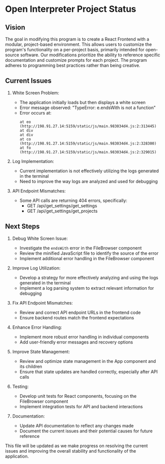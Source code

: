 # Open Interpreter Project Status

## Vision
The goal in modifying this program is to create a React Frontend with a modular, project-based environment. This allows users to customize the program's functionality on a per-project basis, primarily intended for open-source software. Our modifications prioritize the ability to reference specific documentation and customize prompts for each project. The program adheres to programming best practices rather than being creative.

## Current Issues

1. White Screen Problem:
   - The application initially loads but then displays a white screen
   - Error message observed: "TypeError: e.endsWith is not a function"
   - Error occurs at:
     ```
     at eo (http://198.91.27.14:5159/static/js/main.983034d4.js:2:313445)
     at div
     at div
     at co (http://198.91.27.14:5159/static/js/main.983034d4.js:2:328300)
     at fo (http://198.91.27.14:5159/static/js/main.983034d4.js:2:329015)
     ```

2. Log Implementation:
   - Current implementation is not effectively utilizing the logs generated in the terminal
   - Need to improve the way logs are analyzed and used for debugging

3. API Endpoint Mismatches:
   - Some API calls are returning 404 errors, specifically:
     - GET /api/get_settings/get_settings
     - GET /api/get_settings/get_projects

## Next Steps

1. Debug White Screen Issue:
   - Investigate the `endsWith` error in the FileBrowser component
   - Review the minified JavaScript file to identify the source of the error
   - Implement additional error handling in the FileBrowser component

2. Improve Log Utilization:
   - Develop a strategy for more effectively analyzing and using the logs generated in the terminal
   - Implement a log parsing system to extract relevant information for debugging

3. Fix API Endpoint Mismatches:
   - Review and correct API endpoint URLs in the frontend code
   - Ensure backend routes match the frontend expectations

4. Enhance Error Handling:
   - Implement more robust error handling in individual components
   - Add user-friendly error messages and recovery options

5. Improve State Management:
   - Review and optimize state management in the App component and its children
   - Ensure that state updates are handled correctly, especially after API calls

6. Testing:
   - Develop unit tests for React components, focusing on the FileBrowser component
   - Implement integration tests for API and backend interactions

7. Documentation:
   - Update API documentation to reflect any changes made
   - Document the current issues and their potential causes for future reference

This file will be updated as we make progress on resolving the current issues and improving the overall stability and functionality of the application.